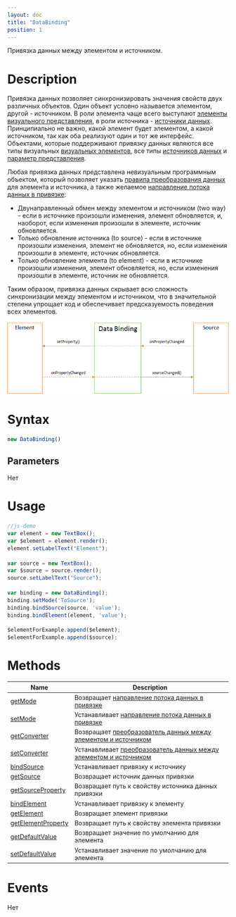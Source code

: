 ```yaml
---
layout: doc
title: "DataBinding"
position: 1
---
```


Привязка данных между элементом и источником.

# Description

Привязка данных позволяет синхронизировать значения свойств двух различных объектов. Один объект
условно называется элементом, другой - источником. В роли элемента чаще всего выступают
[элементы](../Elements/) [визуального представления](../Elements/View/), в роли
источника - [источники данных](../DataSources/). Принципиально не важно, какой элемент будет
элементом, а какой источником, так как оба реализуют один и тот же интерфейс. Объектами, которые
поддерживают привязку данных являются все типы визуальных [визуальных элементов](../Elements/),
все типы [источников данных](../DataSources/) и [параметр представления](../Parameter).

Любая привязка данных представлена невизуальным программным объектом, который позволяет указать
[правила преобразования данных](BindingConverter/) для элемента и источника, а также желаемое
[направление потока данных в привязке](BindingMode/):

* Двунаправленный обмен между элементом и источником (two way) - если в источнике произошли изменения,
элемент обновляется, и, наоборот, если изменения произошли в элементе, источник обновляется.
* Только обновление источника (to source) - если в источнике произошли изменения, элемент не обновляется,
но, если изменения произошли в элементе, источник обновляется.
* Только обновление элемента (to element) - если в источнике произошли изменения, элемент обновляется,
но, если изменения произошли в элементе, источник не обновляется.

Таким образом, привязка данных скрывает всю сложность синхронизации между элементом и источником,
что в значительной степени упрощает код и обеспечивает предсказуемость поведения всех элементов.

![](DataBindingAspects.png)

# Syntax

```js
new DataBinding()
```

## Parameters

Нет

# Usage

```js
//js-demo
var element = new TextBox();
var $element = element.render();
element.setLabelText("Element");

var source = new TextBox();
var $source = source.render();
source.setLabelText("Source");

var binding = new DataBinding();
binding.setMode('ToSource');
binding.bindSource(source, 'value');
binding.bindElement(element, 'value');

$elementForExample.append($element);
$elementForExample.append($source);
```

# Methods

|Name|Description|
|----|---------|
|[getMode](DataBinding.getMode/)|Возвращает [направление потока данных в привязке](BindingMode/)|
|[setMode](DataBinding.setMode/)|Устанавливает [направление потока данных в привязке](BindingMode/)|
|[getConverter](DataBinding.getConverter/)|Возвращает [преобразователь данных между элементом и источником](BindingConverter/)|
|[setConverter](DataBinding.setConverter/)|Устанавливает [преобразователь данных между элементом и источником](BindingConverter/)|
|[bindSource](DataBinding.bindSource/)|Устанавливает привязку к источнику|
|[getSource](DataBinding.getSource/)|Возвращает источник данных привязки|
|[getSourceProperty](DataBinding.getSourceProperty/)|Возвращает путь к свойству источника данных привязки|
|[bindElement](DataBinding.bindElement/)|Устанавливает привязку к элементу|
|[getElement](DataBinding.getElement/)|Возвращает элемент привязки|
|[getElementProperty](DataBinding.getElementProperty/)|Возвращает путь к свойству элемента привязки|
|[getDefaultValue](DataBinding.getDefaultValue/)|Возвращает значение по умолчанию для элемента|
|[setDefaultValue](DataBinding.setDefaultValue/)|Устанавливает значение по умолчанию для элемента|

# Events

Нет